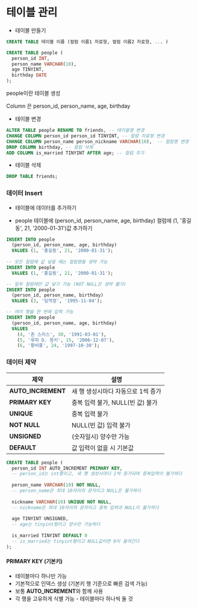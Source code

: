# 테이블 관리

- 테이블 만들기

```sql
CREATE TABLE 테이블 이름 (컬럼 이름1 자료형, 컬럼 이름2 자료형, ... )
```



```Sql
CREATE TABLE people (
  person_id INT,
  person_name VARCHAR(10),
  age TINYINT,
  birthday DATE
);
```

people이란 테이블 생성

Column 은 person_id, person_name, age, birthday

- 테이블 변경

```sql
ALTER TABLE people RENAME TO friends, -- 테이블명 변경
CHANGE COLUMN person_id person_id TINYINT, -- 컬럼 자료형 변경
CHANGE COLUMN person_name person_nickname VARCHAR(10),  -- 컬럼명 변경
DROP COLUMN birthday, -- 컬럼 삭제
ADD COLUMN is_married TINYINT AFTER age; -- 컬럼 추가
```

- 테이블 삭제

```sql
DROP TABLE friends;
```



### 데이터 Insert

- 테이블에 데이터를 추가하기

- people 테이블에 (person_id, person_name, age, birthday) 컬럼에 (1, '홍길동', 21, '2000-01-31')값 추가하기

```sql
INSERT INTO people
  (person_id, person_name, age, birthday)
  VALUES (1, '홍길동', 21, '2000-01-31');
  
-- 모든 컬럼에 값 넣을 때는 컬럼명들 생략 가능
INSERT INTO people
  VALUES (1, '홍길동', 21, '2000-01-31');
```

```sql
-- 일부 컬럼에만 값 넣기 가능 (NOT NULL은 생략 불가)
INSERT INTO people
  (person_id, person_name, birthday)
  VALUES (3, '임꺽정', '1995-11-04');
```

```sql
-- 여러 행을 한 번에 입력 가능
INSERT INTO people
  (person_id, person_name, age, birthday)
  VALUES 
    (4, '존 스미스', 30, '1991-03-01'),
    (5, '루피 D. 몽키', 15, '2006-12-07'),
    (6, '황비홍', 24, '1997-10-30');
```



### 데이터 제약

| 제약               | 설명                               |
| ------------------ | ---------------------------------- |
| **AUTO_INCREMENT** | 새 행 생성시마다 자동으로 1씩 증가 |
| **PRIMARY KEY**    | 중복 입력 불가, NULL(빈 값) 불가   |
| **UNIQUE**         | 중복 입력 불가                     |
| **NOT NULL**       | NULL(빈 값) 입력 불가              |
| **UNSIGNED**       | (숫자일시) 양수만 가능             |
| **DEFAULT**        | 값 입력이 없을 시 기본값           |

```sql
CREATE TABLE people (
  person_id INT AUTO_INCREMENT PRIMARY KEY,
  -- person_id는 int형이고, 새 행 생성시마다 1씩 증가되며 중복입력이 불가하다
  
  person_name VARCHAR(10) NOT NULL,
  -- person_name은 최대 10자리의 문자이고 NULL은 불가하다
  
  nickname VARCHAR(10) UNIQUE NOT NULL,
  -- nickname은 최대 10자리의 문자이고 중복 입력과 NULL이 불가하다
  
  age TINYINT UNSIGNED,
  -- age는 tinyint형이고 양수만 가능하다
  
  is_married TINYINT DEFAULT 0
  -- is_married는 tinyint형이고 NULL값이면 0이 들어간다
);
```



####  **PRIMARY KEY** (기본키)

- 테이블마다 하나만 가능
- 기본적으로 인덱스 생성 (기본키 행 기준으로 빠른 검색 가능)
- 보통 **AUTO_INCREMENT**와 함께 사용
- 각 행을 고유하게 식별 가능 - 테이블마다 하나씩 둘 것